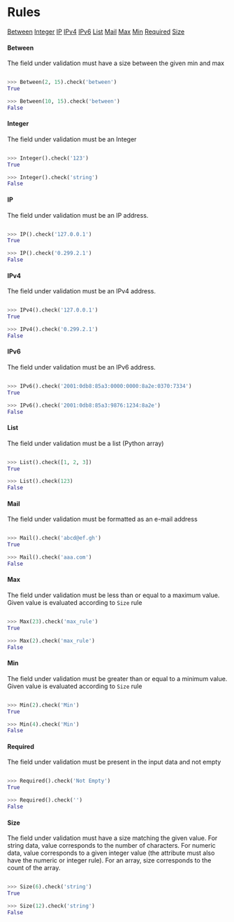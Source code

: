 # Rules

<div>
<p>
<a href="#Between">Between</a>
<a href="#Integer">Integer</a>
<a href="#IP">IP</a>
<a href="#IPv4">IPv4</a>
<a href="#IPv6">IPv6</a>
<a href="#List">List</a>
<a href="#Mail">Mail</a>
<a href="#Max">Max</a>
<a href="#Min">Min</a>
<a href="#Required">Required</a>
<a href="#Size">Size</a>
</p>
</div><a name="Between"/>

#### Between
The field under validation must have a size between the given min and max
```python

>>> Between(2, 15).check('between')
True

>>> Between(10, 15).check('between')
False


```
<a name="Integer"/>

#### Integer
The field under validation must be an Integer
```python

>>> Integer().check('123')
True

>>> Integer().check('string')
False


```
<a name="IP"/>

#### IP
The field under validation must be an IP address.
```python

>>> IP().check('127.0.0.1')
True

>>> IP().check('0.299.2.1')
False


```
<a name="IPv4"/>

#### IPv4
The field under validation must be an IPv4 address.
```python

>>> IPv4().check('127.0.0.1')
True

>>> IPv4().check('0.299.2.1')
False


```
<a name="IPv6"/>

#### IPv6
The field under validation must be an IPv6 address.
```python

>>> IPv6().check('2001:0db8:85a3:0000:0000:8a2e:0370:7334')
True

>>> IPv6().check('2001:0db8:85a3:9876:1234:8a2e')
False


```
<a name="List"/>

#### List
The field under validation must be a list (Python array)
```python

>>> List().check([1, 2, 3])
True

>>> List().check(123)
False


```
<a name="Mail"/>

#### Mail
The field under validation must be formatted as an e-mail address
```python

>>> Mail().check('abcd@ef.gh')
True

>>> Mail().check('aaa.com')
False


```
<a name="Max"/>

#### Max
The field under validation must be less than or equal to a maximum value. Given value is evaluated according to `Size` rule
```python

>>> Max(23).check('max_rule')
True

>>> Max(2).check('max_rule')
False


```
<a name="Min"/>

#### Min
The field under validation must be greater than or equal to a minimum value. Given value is evaluated according to `Size` rule
```python

>>> Min(2).check('Min')
True

>>> Min(4).check('Min')
False


```
<a name="Required"/>

#### Required
The field under validation must be present in the input data and not empty
```python

>>> Required().check('Not Empty')
True

>>> Required().check('')
False


```
<a name="Size"/>

#### Size
The field under validation must have a size matching the given value. For string data, value corresponds to the number of characters. For numeric data, value corresponds to a given integer value (the attribute must also have the numeric or integer rule). For an array, size corresponds to the count of the array.
```python

>>> Size(6).check('string')
True

>>> Size(12).check('string')
False


```
